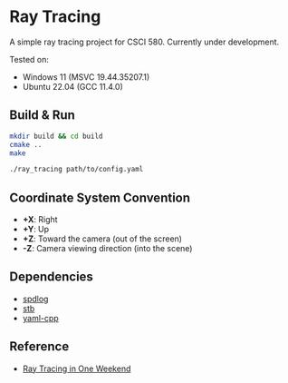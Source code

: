 # Ray Tracing

A simple ray tracing project for CSCI 580. Currently under development.

Tested on:

- Windows 11 (MSVC 19.44.35207.1)
- Ubuntu 22.04 (GCC 11.4.0)

## Build & Run

```bash
mkdir build && cd build
cmake ..
make
```


```bash
./ray_tracing path/to/config.yaml
```

## Coordinate System Convention

- **+X**: Right
- **+Y**: Up  
- **+Z**: Toward the camera (out of the screen)
- **-Z**: Camera viewing direction (into the scene)

## Dependencies

- [spdlog](https://github.com/gabime/spdlog)
- [stb](https://github.com/nothings/stb)
- [yaml-cpp](https://github.com/jbeder/yaml-cpp)

## Reference

- [Ray Tracing in One Weekend](https://raytracing.github.io/books/RayTracingInOneWeekend.html)